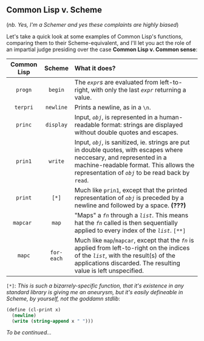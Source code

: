 ## Common Lisp v. Scheme
(*nb. Yes, I'm a Schemer and yes these complaints are highly biased*)

Let's take a quick look at some examples of Common Lisp's functions, comparing them 
to their Scheme-equivalent, and I'll let you act the role of an impartial judge
presiding over the case **Common Lisp v. Common sense**:

| Common Lisp | Scheme     | What it does?                                       |
|:-----------:|:----------:|:----------------------------------------------------|
| `progn`     | `begin`    | The *`expr`s* are evaluated from left-to-right, with only the last *`expr`* returning a value. |
| `terpri`    | `newline`  | Prints a newline, as in a `\n`.                     |
| `princ`     | `display`  | Input, *`obj`*, is represented in a human-readable format: strings are displayed without double quotes and escapes. |
| `prin1`     | `write`    | Input, *`obj`*, is sanitized, ie. strings are put in double quotes, with escapes where neccesary, and represented in a machine-readable format. This allows the representation of *`obj`* to  be read back by `read`. |
| `print`     | `[*]`      | Much like `prin1`, except that the printed representation of *`obj`* is preceded by a newline and followed by a space. **(???)** |
| `mapcar `   | `map`      | "Maps" a *`fn`* through a *`list`*. This means hat the *`fn`* called is then sequentially applied to every index of the *`list`*. `[**]` |
| `mapc`      | `for-each` | Much like `map`/`mapcar`, except that the *`fn`* is applied from left-to-right on the indices of the *`list`*, with the result(s) of the applications discarded. The resulting value  is left unspecified. |

`[*]`: *This is such a bizarrely-specific function, that it's existence in any standard library is giving me an aneurysm, but it's easily defineable in Scheme, by yourself, not the goddamn stdlib*:

```scheme
(define (cl-print x)
  (newline)
  (write (string-append x " ")))
```

*To be continued...*

